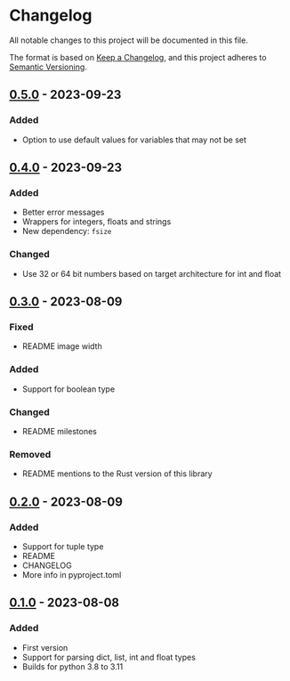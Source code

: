 # Changelog

All notable changes to this project will be documented in this file.

The format is based on [Keep a Changelog](https://keepachangelog.com/en/1.0.0/),
and this project adheres to [Semantic Versioning](https://semver.org/spec/v2.0.0.html).

## [0.5.0](https://github.com/liander-medeiros/lienv-py/releases/tag/0.5.0) - 2023-09-23

### Added

- Option to use default values for variables that may not be set

## [0.4.0](https://github.com/liander-medeiros/lienv-py/releases/tag/0.4.0) - 2023-09-23

### Added

- Better error messages
- Wrappers for integers, floats and strings
- New dependency: `fsize`

### Changed

- Use 32 or 64 bit numbers based on target architecture for int and float

## [0.3.0](https://github.com/liander-medeiros/lienv-py/releases/tag/0.3.0) - 2023-08-09

### Fixed

- README image width

### Added

- Support for boolean type

### Changed

- README milestones

### Removed

- README mentions to the Rust version of this library

## [0.2.0](https://github.com/liander-medeiros/lienv-py/releases/tag/0.2.0) - 2023-08-09

### Added

- Support for tuple type
- README
- CHANGELOG
- More info in pyproject.toml

## [0.1.0](https://github.com/liander-medeiros/lienv-py/releases/tag/0.1.0) - 2023-08-08

### Added

- First version
- Support for parsing dict, list, int and float types
- Builds for python 3.8 to 3.11
